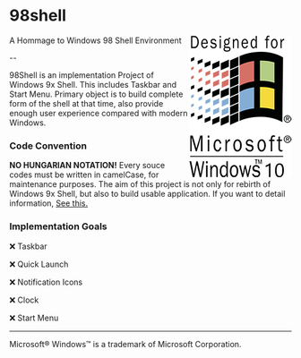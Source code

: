 # 98shell
<img align="right" src="https://github.com/0x00000FF/98shell/blob/master/docs/98shell-win10.png">
A Hommage to Windows 98 Shell Environment

--

98Shell is an implementation Project of Windows 9x Shell. This includes Taskbar and Start Menu. Primary object is to build complete form of the shell at that time, also provide enough user experience compared with modern Windows.


### Code Convention

**NO HUNGARIAN NOTATION!** Every souce codes must be written in camelCase, for maintenance purposes. The aim of this project is not only for rebirth of Windows 9x Shell, but also to build usable application. If you want to detail information, [See this.](codeConvention.md)

### Implementation Goals

:x: Taskbar

:x: Quick Launch

:x: Notification Icons

:x: Clock

:x: Start Menu


---

Microsoft&reg; Windows™ is a trademark of Microsoft Corporation.
